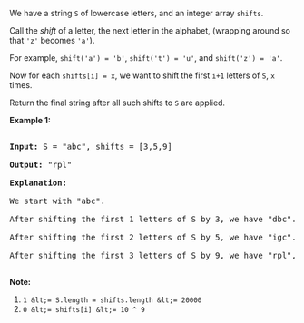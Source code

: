 We have a string `` S `` of lowercase letters, and an integer array `` shifts ``.

Call the _shift_ of a letter, the next letter in the alphabet, (wrapping around so that `` 'z' `` becomes `` 'a' ``).&nbsp;

For example, `` shift('a') = 'b' ``, `` shift('t') = 'u' ``, and `` shift('z') = 'a' ``.

Now for each `` shifts[i] = x ``, we want to shift the first `` i+1 ``&nbsp;letters of `` S ``, `` x `` times.

Return the final string&nbsp;after all such shifts to `` S `` are applied.

__Example 1:__

<pre>
<strong>Input: </strong>S = "abc", shifts = [3,5,9]
<strong>Output: </strong>"rpl"
<strong>Explanation: </strong>
We start with "abc".
After shifting the first 1 letters of S by 3, we have "dbc".
After shifting the first 2 letters of S by 5, we have "igc".
After shifting the first 3 letters of S by 9, we have "rpl", the answer.
</pre>

__Note:__

1.   `` 1 &lt;= S.length = shifts.length &lt;= 20000 ``
2.   `` 0 &lt;= shifts[i] &lt;= 10 ^ 9 ``